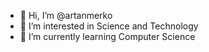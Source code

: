 - 👋 Hi, I’m @artanmerko
- 👀 I’m interested in Science and Technology
- 🌱 I’m currently learning Computer Science

<!---
artanmerko/artanmerko is a ✨ special ✨ repository because its `README.md` (this file) appears on your GitHub profile.
You can click the Preview link to take a look at your changes.
--->
